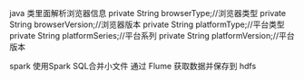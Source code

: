 java 类里面解析浏览器信息
private String browserType;//浏览器类型
private String browserVersion;//浏览器版本
private String platformType;//平台类型
private String platformSeries;//平台系列
private String platformVersion;//平台版本

spark
使用Spark SQL合并小文件
通过 Flume 获取数据并保存到 hdfs